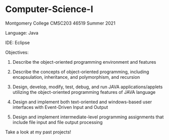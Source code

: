 # Computer-Science-I

Montgomery College CMSC203 46519 Summer 2021

Language: Java

IDE: Eclipse

Objectives:

1. Describe the object-oriented programming environment and features

2. Describe the concepts of object-oriented programming, including encapsulation, inheritance, and polymorphism, and recursion

3. Design, develop, modify, test, debug, and run JAVA applications/applets utilizing the object-oriented programming features of JAVA language

4. Design and implement both text-oriented and windows-based user interfaces with Event-Driven Input and Output

5. Design and implement intermediate-level programming assignments that include file input and file output processing

Take a look at my past projects!

